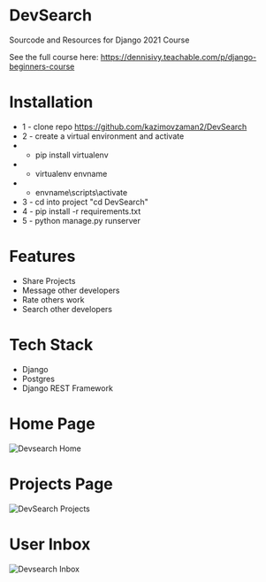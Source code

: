 # DevSearch
Sourcode and Resources for Django 2021 Course

See the full course here: https://dennisivy.teachable.com/p/django-beginners-course


# Installation
* 1 - clone repo https://github.com/kazimovzaman2/DevSearch
* 2 - create a virtual environment and activate
*  - pip install virtualenv
*  - virtualenv envname
*  - envname\scripts\activate
* 3 - cd into project "cd DevSearch"
* 4 - pip install -r requirements.txt
* 5 - python manage.py runserver


# Features
* Share Projects
* Message other developers
* Rate others work
* Search other developers


# Tech Stack
* Django
* Postgres
* Django REST Framework

# Home Page
 ![Devsearch Home](https://user-images.githubusercontent.com/92586852/221362495-f0eafa97-66e2-46c2-b1ac-10f2d0d02c70.jpg)

# Projects Page
![DevSearch Projects](https://user-images.githubusercontent.com/92586852/221362512-4840596d-ff62-404d-b270-39b8110ba341.jpg)

# User Inbox
![Devsearch Inbox](https://user-images.githubusercontent.com/92586852/221362543-8bcbf483-2bab-4519-80eb-2d1eb23cfe63.png)

